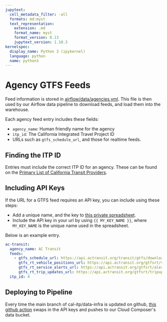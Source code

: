 ```yaml
---
jupytext:
  cell_metadata_filter: -all
  formats: md:myst
  text_representation:
    extension: .md
    format_name: myst
    format_version: 0.13
    jupytext_version: 1.10.3
kernelspec:
  display_name: Python 3 (ipykernel)
  language: python
  name: python3
---
```


# Agency GTFS Feeds

Feed information is stored in [airflow/data/agencies.yml](https://github.com/cal-itp/data-infra/blob/main/airflow/data/agencies.yml).
This file is then used by our Airflow data pipeline to download feeds, and load them into the warehouse.

Each agency feed entry includes these fields:

* `agency_name`: Human friendly name for the agency
* `itp_id`: The California Integrated Travel Project ID
* URLs such as `gtfs_schedule_url`, and those for realtime feeds.

## Finding the ITP ID

Entries must include the correct ITP ID for an agency.
These can be found on the [Primary List of California Transit Providers](https://docs.google.com/spreadsheets/d/105oar4q_Z3yihDeUlP-VnYpJ0N9Mfs7-q4TnribqYLU/edit?usp=sharing).

## Including API Keys

If the URL for a GTFS feed requires an API key, you can include using these steps:

* Add a unique name, and the key to [this private spreadsheet](https://docs.google.com/spreadsheets/d/1Fp7sesSMS6VOIndTLTKcyyN2qHj6najKAaN-I9_3SFo/edit?usp=sharing).
* Include the API key in your url by using `{{ MY_KEY_NAME }}`, where `MY_KEY_NAME`
  is the unique name used in the spreadsheet.

Below is an example entry.

```yaml
ac-transit:
  agency_name: AC Transit
  feeds:
    - gtfs_schedule_url: https://api.actransit.org/transit/gtfs/download?token={{ AC_TRANSIT_API_KEY }}
      gtfs_rt_vehicle_positions_url: https://api.actransit.org/gtfsrt/vehicles?token={{ AC_TRANSIT_API_KEY }}
      gtfs_rt_service_alerts_url: https://api.actransit.org/gtfsrt/alerts?token={{ AC_TRANSIT_API_KEY }}
      gtfs_rt_trip_updates_url: https://api.actransit.org/gtfsrt/tripupdates?token={{ AC_TRANSIT_API_KEY }}
  itp_id: 4
```

## Deploying to Pipeline

Every time the main branch of cal-itp/data-infra is updated on github,
[this github action][action] swaps in the API keys and pushes to our Cloud Composer's data bucket.

<!-- markdown-link-check-disable-next-line -->
[action]: (https://github.com/cal-itp/data-infra/blob/main/.github/workflows/update_gcloud_requirements.yml)
